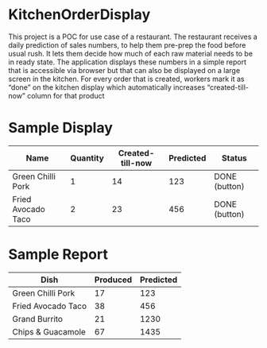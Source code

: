 # KitchenOrderDisplay

This project is a POC for use case of a restaurant. The restaurant receives a daily prediction of sales numbers, to help them pre-prep the food before usual rush. It lets them decide how much of each raw material needs to be in ready state. The application displays these numbers in a simple report that is accessible via browser but that can also be displayed on a large screen in the kitchen. For every order that is created, workers mark it as “done” on the kitchen display which automatically increases “created-till-now” column for that product

# Sample Display
| Name  | Quantity  | Created-till-now  | Predicted    | Status  |
| ------------- | ------------- |------------- | ------------- |------------- |
| Green Chilli Pork    | 1  | 14  | 123  | DONE (button)  |
| Fried Avocado Taco  | 2  | 23  | 456  | DONE (button)  |


# Sample Report

| Dish  | Produced  | Predicted    |
| ------------- | ------------- |------------- |
| Green Chilli Pork    | 17  | 123  |
| Fried Avocado Taco  | 38  | 456  |
| Grand Burrito     | 21  | 1230  |
| Chips & Guacamole  | 67  | 1435  |
